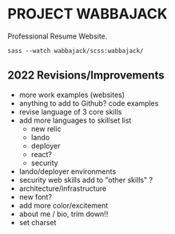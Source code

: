 # PROJECT WABBAJACK

Professional Resume Website.

`sass --watch wabbajack/scss:wabbajack/`


## 2022 Revisions/Improvements

- more work examples (websites)
- anything to add to Github? code examples
- revise language of 3 core skills
- add more languages to skillset list
  - new relic
  - lando
  - deployer
  - react?
  - security
- lando/deployer environments
- security web skills add to "other skills" ?
- architecture/infrastructure
- new font?
- add more color/excitement
- about me / bio, trim down!!
- set charset
